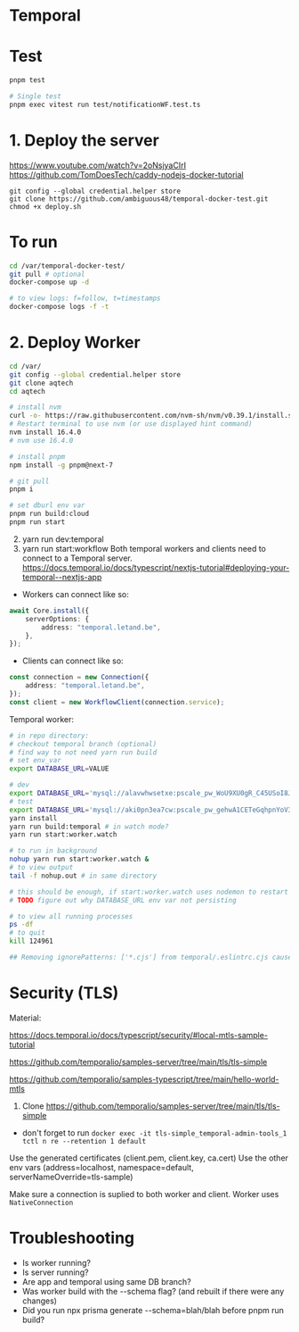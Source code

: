 # Temporal

# Test

```bash
pnpm test

# Single test
pnpm exec vitest run test/notificationWF.test.ts
```

# 1. Deploy the server

https://www.youtube.com/watch?v=2oNsjyaCIrI
https://github.com/TomDoesTech/caddy-nodejs-docker-tutorial

```
git config --global credential.helper store
git clone https://github.com/ambiguous48/temporal-docker-test.git
chmod +x deploy.sh
```

# To run

```bash
cd /var/temporal-docker-test/
git pull # optional
docker-compose up -d

# to view logs: f=follow, t=timestamps
docker-compose logs -f -t
```

# 2. Deploy Worker

```bash
cd /var/
git config --global credential.helper store
git clone aqtech
cd aqtech

# install nvm
curl -o- https://raw.githubusercontent.com/nvm-sh/nvm/v0.39.1/install.sh | bash
# Restart terminal to use nvm (or use displayed hint command)
nvm install 16.4.0
# nvm use 16.4.0

# install pnpm
npm install -g pnpm@next-7

# git pull
pnpm i

# set dburl env var
pnpm run build:cloud
pnpm run start
```

2. yarn run dev:temporal
3. yarn run start:workflow
   Both temporal workers and clients need to connect to a Temporal server.
   https://docs.temporal.io/docs/typescript/nextjs-tutorial#deploying-your-temporal--nextjs-app

- Workers can connect like so:

```ts
await Core.install({
	serverOptions: {
		address: "temporal.letand.be",
	},
});
```

- Clients can connect like so:

```ts
const connection = new Connection({
	address: "temporal.letand.be",
});
const client = new WorkflowClient(connection.service);
```

Temporal worker:

```bash
# in repo directory:
# checkout temporal branch (optional)
# find way to not need yarn run build
# set env_var
export DATABASE_URL=VALUE

# dev
export DATABASE_URL='mysql://alavwhwsetxe:pscale_pw_WoU9XU0gR_C45USoI8JWiJhg6_8CrbH3or9KIuUWjqI@t1cp4lkeutv3.eu-central-2.psdb.cloud/aqaratechdb?sslaccept=strict'
# test
export DATABASE_URL='mysql://aki0pn3ea7cw:pscale_pw_gehwA1CETeGqhpnYoV3uR0u1Xk4UdMUMv4Ck8dU5uUA@z3p18h1dgra9.eu-central-1.psdb.cloud/aqaratechdb?sslaccept=strict'
yarn install
yarn run build:temporal # in watch mode?
yarn run start:worker.watch

# to run in background
nohup yarn run start:worker.watch &
# to view output
tail -f nohup.out # in same directory
```

```bash
# this should be enough, if start:worker.watch uses nodemon to restart and pick up the changes
# TODO figure out why DATABASE_URL env var not persisting
```

```bash
# to view all running processes
ps -df
# to quit
kill 124961
```

```zsh
## Removing ignorePatterns: ['*.cjs'] from temporal/.eslintrc.cjs causes an error in vscode, but not when running eslint in command line?
```

# Security (TLS)

Material:

https://docs.temporal.io/docs/typescript/security/#local-mtls-sample-tutorial

https://github.com/temporalio/samples-server/tree/main/tls/tls-simple

https://github.com/temporalio/samples-typescript/tree/main/hello-world-mtls

1. Clone https://github.com/temporalio/samples-server/tree/main/tls/tls-simple

- don't forget to run `docker exec -it tls-simple_temporal-admin-tools_1 tctl n re --retention 1 default`

Use the generated certificates (client.pem, client.key, ca.cert)
Use the other env vars (address=localhost, namespace=default, serverNameOverride=tls-sample)

Make sure a connection is suplied to both worker and client. Worker uses `NativeConnection`

# Troubleshooting

- Is worker running?
- Is server running?
- Are app and temporal using same DB branch?
- Was worker build with the --schema flag? (and rebuilt if there were any changes)
- Did you run npx prisma generate --schema=blah/blah before pnpm run build?
